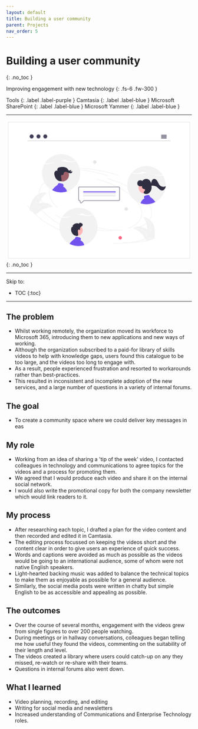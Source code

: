 ```yaml
---
layout: default
title: Building a user community
parent: Projects
nav_order: 5
---
```


# Building a user community
{: .no_toc }

Improving engagement with new technology 
{: .fs-6 .fw-300 }

Tools
{: .label .label-purple }
Camtasia
{: .label .label-blue }
Microsoft SharePoint 
{: .label .label-blue }
Microsoft Yammer 
{: .label .label-blue }

---

![](/assets/images/undraw_Community.png)
{: .no_toc }

---

Skip to:

- TOC
{:toc}

---

## The problem
- Whilst working remotely, the organization moved its workforce to Microsoft 365, introducing them to new applications and new ways of working. 
- Although the organization subscribed to a paid-for library of skills videos to help with knowledge gaps, users found this catalogue to be too large, and the videos too long to engage with. 
- As a result, people experienced frustration and resorted to workarounds rather than best-practices. 
- This resulted in inconsistent and incomplete adoption of the new services, and a large number of questions in a variety of internal forums.

## The goal
- To create a community space where we could deliver key messages in eas

## My role
- Working from an idea of sharing a 'tip of the week' video, I contacted colleagues in technology and communications to agree topics for the videos and a process for promoting them. 
- We agreed that I would produce each video and share it on the internal social network. 
- I would also write the promotional copy for both the company newsletter which would link readers to it.

## My process
- After researching each topic, I drafted a plan for the video content and then recorded and edited it in Camtasia. 
- The editing process focussed on keeping the videos short and the content clear in order to give users an experience of quick success. 
- Words and captions were avoided as much as possible as the videos would be going to an international audience, some of whom were not native English speakers. 
- Light-hearted backing music was added to balance the technical topics to make them as enjoyable as possible for a general audience.  
- Similarly, the social media posts were written in chatty but simple English to be as accessible and appealing as possible.

## The outcomes
- Over the course of several months, engagement with the videos grew from single figures to over 200 people watching.
- During meetings or in hallway conversations, colleagues began telling me how useful they found the videos, commenting on the suitability of their length and level. 
- The videos created a library where users could catch-up on any they missed, re-watch or re-share with their teams.
- Questions in internal forums also went down.

## What I learned
- Video planning, recording, and editing
- Writing for social media and newsletters
- Increased understanding of Communications and Enterprise Technology roles.